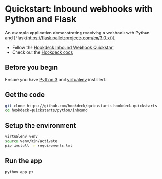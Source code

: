 # Quickstart: Inbound webhooks with Python and Flask

An example application demonstrating receiving a webhook with Python and [Flask(https://flask.palletsprojects.com/en/3.0.x/)].

- Follow the [Hookdeck Inbound Webhook Quickstart](https://hookdeck.com/docs/receive-webhooks)
- Check out the [Hookdeck docs](https://hookdeck.com/docs)

## Before you begin

Ensure you have [Python 3](https://www.python.org/downloads/) and
[virtualenv](https://pypi.org/project/virtualenv/) installed.

## Get the code

```sh
git clone https://github.com/hookdeck/quickstarts hookdeck-quickstarts
cd hookdeck-quickstarts/python/inbound
```

## Setup the environment

```sh
virtualenv venv
source venv/bin/activate
pip install -r requirements.txt
```

## Run the app

```sh
python app.py
```
